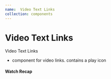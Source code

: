 ```yaml
---
name:  Video Text Links
collection: components
---
```

# Video Text Links

Video Text Links
- component for video links. contains a play icon

<div class="video-text-link video-text-link--container">
	<i class="video-text-link__play"></i>
	<h4 class="video-text-link__headline">Watch Recap</h4>
</div>
